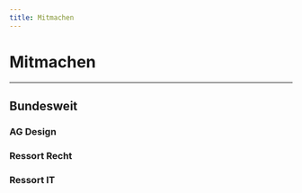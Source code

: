 ```yaml
---
title: Mitmachen
---
```


# Mitmachen

<sog-map map-type="germany" places-config="get_involved/mapDE"></sog-map>

---

## Bundesweit

### AG Design

### Ressort Recht

### Ressort IT
